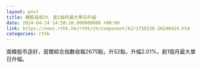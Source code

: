 ```yaml
---
layout: post
title: 韓股高收2%　創1個月最大單日升幅
date: 2024-04-24 14:50:10.000000000 +08:00
link: https://news.rthk.hk/rthk/ch/component/k2/1750338-20240424.htm
categories: rthk
---
```


南韓股市造好，首爾綜合指數收報2675點，升52點，升幅2.01%，創1個月最大單日升幅。

